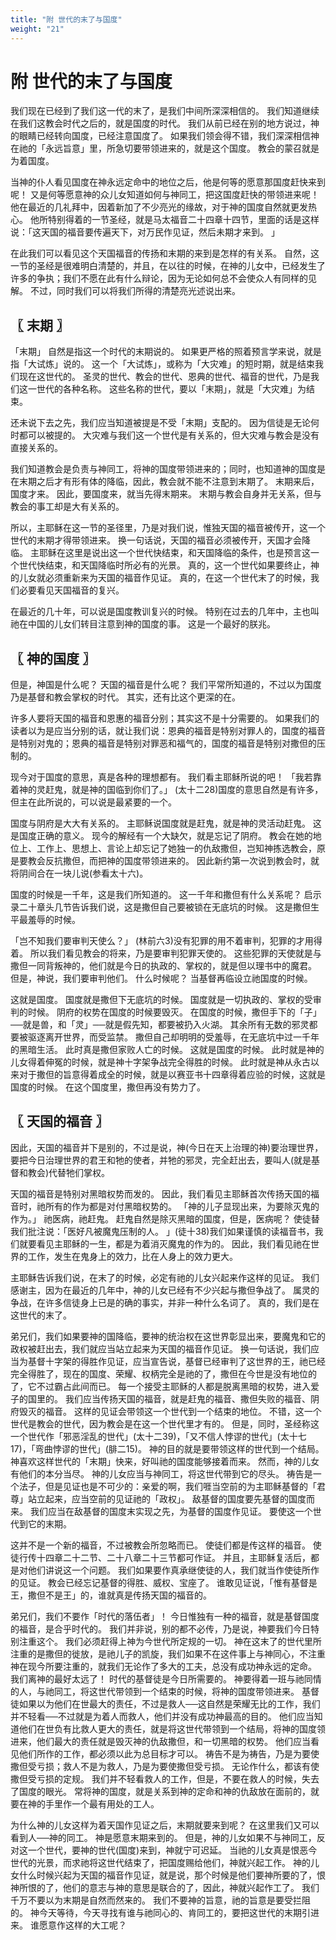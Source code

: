 ```yaml
---
title: "附 世代的末了与国度"
weight: "21"
---
```


# 附 世代的末了与国度


我们现在已经到了我们这一代的末了，是我们中间所深深相信的。
我们知道继续在我们这教会时代之后的，就是国度的时代。
我们从前已经在别的地方说过，神的眼睛已经转向国度，已经注意国度了。
如果我们领会得不错，我们深深相信神在祂的「永远旨意」里，所急切要带领进来的，就是这个国度。
教会的蒙召就是为着国度。

当神的仆人看见国度在神永远定命中的地位之后，他是何等的愿意那国度赶快来到呢！
又是何等愿意神的众儿女知道如何与神同工，把这国度赶快的带领进来呢！
他在最近的几礼拜中，因着新加了不少亮光的缘故，对于神的国度自然就更发热心。
他所特别得着的一节圣经，就是马太福音二十四章十四节，里面的话是这样说：「这天国的福音要传遍天下，对万民作见证，然后未期才来到。
」

在此我们可以看见这个天国福音的传扬和末期的来到是怎样的有关系。
自然，这一节的圣经是很难明白清楚的，并且，在以往的时候，在神的儿女中，已经发生了许多的争执；我们不愿在此有什么辩论，因为无论如何总不会使众人有同样的见解。
不过，同时我们可以将我们所得的清楚亮光述说出来。

## 〖 末期 〗

「末期」
自然是指这一个时代的末期说的。
如果更严格的照着预言学来说，就是指「大试炼」说的。
这一个「大试炼」，或称为「大灾难」的短时期，就是结束我们现在这世代的。
圣灵的世代、教会的世代、恩典的世代、福音的世代，乃是我们这一世代的各种名称。
这些名称的世代，要以「末期」，就是「大灾难」为结束。

还未说下去之先，我们应当知道被提是不受「末期」支配的。
因为信徒是无论何时都可以被提的。
大灾难与我们这一个世代是有关系的，但大灾难与教会是没有直接关系的。

我们知道教会是负责与神同工，将神的国度带领进来的；同时，也知道神的国度是在末期之后才有形有体的降临，因此，教会就不能不注意到末期了。
末期来后，国度才来。
因此，要国度来，就当先得末期来。
末期与教会自身并无关系，但与教会的事工却是大有关系的。

所以，主耶稣在这一节的圣径里，乃是对我们说，惟独天国的福音被传开，这一个世代的末期才得带领进来。
换一句话说，天国的福音必须被传开，天国才会降临。
主耶稣在这里是说出这一个世代快结束，和天国降临的条件，也是预言这一个世代快结束，和天国降临时所必有的光景。
真的，这一个世代如果要终止，神的儿女就必须重新来为天国的福音作见证。
真的，在这一个世代末了的时候，我们必要看见天国福音的复兴。

在最近的几十年，可以说是国度教训复兴的时候。
特别在过去的几年中，主也叫祂在中国的儿女们转目注意到神的国度的事。
这是一个最好的朕兆。

## 〖 神的国度 〗

但是，神国是什么呢？
天国的福音是什么呢？
我们平常所知道的，不过以为国度乃是基督和教会掌权的时代。
其实，还有比这个更深的在。

许多人要将天国的福音和恩惠的福音分别；其实这不是十分需要的。
如果我们的读者以为是应当分别的话，就让我们说：恩典的福音是特别对罪人的，国度的福音是特别对鬼的；恩典的福音是特别对罪恶和福气的，国度的福音是特别对撒但的压制的。

现今对于国度的意思，真是各种的理想都有。
我们看主耶稣所说的吧！
「我若靠着神的灵赶鬼，就是神的国临到你们了。」
(太十二28)国度的意思自然是有许多，但主在此所说的，可以说是最紧要的一个。

国度与阴府是大大有关系的。
主耶稣说国度就是赶鬼，就是神的灵活动赶鬼。
这是国度正确的意义。
现今的解经有一个大缺欠，就是忘记了阴府。
教会在她的地位上、工作上、思想上、言论上却忘记了她独一的仇敌撒但，岂知神拣选教会，原是要教会反抗撒但，而把神的国度带领进来的。
因此新约第一次说到教会时，就将阴间合在一块儿说(参看太十六)。

国度的时候是一千年，这是我们所知道的。
这一千年和撒但有什么关系呢？
启示录二十章头几节告诉我们说，这是撒但自己要被锁在无底坑的时候。
这是撒但生平最羞辱的时候。

「岂不知我们要审判天使么？」
(林前六3)没有犯罪的用不着审判，犯罪的才用得着。
所以我们看见教会的将来，乃是要审判犯罪天使的。
这些犯罪的天使就是与撒但一同背叛神的，他们就是今日的执政的、掌权的，就是但以理书中的魔君。
但是，神说，我们要审判他们。
什么时候呢？
当基督再临设立祂国度的时候。

这就是国度。
国度就是撒但下无底坑的时候。
国度就是一切执政的、掌权的受审判的时候。
阴府的权势在国度的时候要毁灭。
在国度的时候，撒但手下的「子」──就是兽，和「灵」──就是假先知，都要被扔入火湖。
其余所有无数的邪灵都要被驱逐离开世界，而受监禁。
撒但自己却明明的受羞辱，在无底坑中过一千年的黑暗生活。
此时真是撒但家败人亡的时候。
这就是国度的时候。
此时就是神的儿女得着伸冤的时候，就是神十字架争战完全得胜的时候。
此时就是神从永古以来对于撒但的旨意得着成全的时候，就是以赛亚书十四章得着应验的时候，这就是国度的时候。
在这个国度里，撒但再没有势力了。

## 〖 天国的福音 〗

因此，天国的福音并下是别的，不过是说，神(今日在天上治理的神)要治理世界，要把今日治理世界的君王和牠的使者，并牠的邪灵，完全赶出去，要叫人(就是基督和教会)代替牠们掌权。

天国的福音是特别对黑暗权势而发的。
因此，我们看见主耶稣首次传扬天国的福音时，祂所有的作为都是对付黑暗权势的。
「神的儿子显现出来，为要除灭鬼的作为。」
祂医病，祂赶鬼。
赶鬼自然是除灭黑暗的国度，但是，医病呢？
使徒替我们批注说：「医好凡被魔鬼压制的人。
」(徒十38)我们如果谨慎的读福音书，我们就要看见主耶稣的一生，都是为着消灭魔鬼的作为的。
因此，我们看见祂在世界的工作，发生在鬼身上的效力，比在人身上的效力更大。

主耶稣告诉我们说，在末了的时候，必定有祂的儿女兴起来作这样的见证。
我们感谢主，因为在最近的几年中，神的儿女已经有不少兴起与撒但争战了。
属灵的争战，在许多信徒身上已是的确的事实，并非一种什么名词了。
真的，我们是在这世代的末了。

弟兄们，我们如果要神的国降临，要神的统治权在这世界彰显出来，要魔鬼和它的政权被赶出去，我们就应当站立起来为天国的福音作见证。
换一句话说，我们应当为基督十字架的得胜作见证，应当宣告说，基督已经审判了这世界的王，祂已经完全得胜了，现在的国度、荣耀、权柄完全是祂的了，撒但在今世是没有地位的了，它不过霸占此间而已。
每一个接受主耶稣的人都是脱离黑暗的权势，进入爱子的国里的。
我们应当传扬天国的福音，就是赶鬼的福音、撒但失败的福音、阴府毁灭的福音。
这样的见证会带领这一个世代到一个结束的地位。
不错，这一个世代是教会的世代，因为教会是在这一个世代里才有的。
但是，同时，圣经称这一个世代作「邪恶淫乱的世代」(太十二39)，「又不信人悖谬的世代」(太十七17)，「弯曲悖谬的世代」(腓二15)。
神的目的就是要带领这样的世代到一个结局。
神喜欢这样世代的「末期」快来，好叫祂的国度能够接着而来。
然而，神的儿女有他们的本分当尽。
神的儿女应当与神同工，将这世代带到它的尽头。
祷告是一个法子，但是见证也是不可少的：亲爱的啊，我们啀当空前的为主耶稣基督的「君尊」站立起来，应当空前的见证祂的「政权」。
敌基督的国度要先基督的国度而来。
我们应当在敌基督的国度末实现之先，为基督的国度作见证。
要使这一个世代到它的末期。

这并不是一个新的福音，不过被教会所忽略而已。
使徒们都是传这样的福音。
使徒行传十四章二十二节、二十八章二十三节都可作证。
并且，主耶稣复活后，都是对他们讲说这一个问题。
我们如果要作真承继使徒的人，我们就当作使徒所作的见证。
教会已经忘记基督的得胜、威权、宝座了。
谁敢见证说，「惟有基督是王，撒但不是王」的，谁就真是传扬天国的福音的。

弟兄们，我们不要作「时代的落伍者」！
今日惟独有一种的福音，就是基督国度的福音，是合乎时代的。
我们并非说，别的都不必传，乃是说，神要我们今日特别注重这个。
我们必须赶得上神为今世代所定规的一切。
神在这末了的世代里所注重的是撒但的徙放，是祂儿子的凯旋，我们如果不在这件事上与神同心，不注重神在现今所要注重的，就我们无论作了多大的工夫，总没有成功神永远的定命。
我们离神的最好太远了！
时代的基督徒是今日所需要的。
神要得着一班与祂同情的人，与祂同工，将这世代带领到一个结束的时候，将神的国度带领进来。
基督徒如果以为他们在世最大的责任，不过是救人──这自然是荣耀无比的工作，我们并不轻看──不过就是为着人而救人，他们并没有成功神最高的目的。
他们应当知道他们在世负有比救人更大的责任，就是将这世代带领到一个结局，将神的国度领进来，他们最大的责任就是毁灭神的仇敌撒但，和一切黑暗的权势。
他们应当看见他们所作的工作，都必须以此为总目标才可以。
祷告不是为祷告，乃是为要使撒但受亏损；救人不是为救人，乃是为要使撒但受亏损。
无论作什么，都该有使撒但受亏损的定规。
我们并不轻看救人的工作，但是，不要在救人的时候，失去了国度的眼光。
常将神的国度，就是关系到神的定命和神的仇敌放在面前的，就要在神的手里作一个最有用处的工人。

为什么神的儿女这样为着天国作见证之后，末期就要来到呢？
在这里我们又可以看到人──神的同工。
神是愿意末期来到的。
但是，神的儿女如果不与神同工，反对这一个世代，要神的世代(国度)来到，神就宁可迟延。
当祂的儿女真是恨恶今世代的光景，而求祂将这世代结束了，把国度赐给他们，神就兴起工作。
神的儿女什么时候兴起为天国的福音作见证，就是说，那个时候是他们要神所要的了，恨神所恨的了，他们的意志与神的意思是联合的了，因此，神就兴起作工了。
我们千万不要以为末期是自然而然来的。
我们不要神的旨意，祂的旨意是要受拦阻的。
神今天等待，今天寻找有谁与祂同心的、肯同工的，要把这世代的末期引进来。
谁愿意作这样的大工呢？
